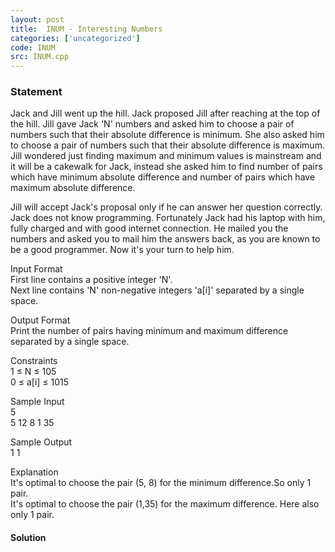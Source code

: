 ```yaml
---
layout: post
title:  INUM - Interesting Numbers
categories: ['uncategorized']
code: INUM
src: INUM.cpp
---
```


### **Statement**

Jack and Jill went up the hill. Jack proposed Jill after reaching at the top
of the hill. Jill gave Jack 'N' numbers and asked him to choose a pair of
numbers such that their absolute difference is minimum. She also asked him to
choose a pair of numbers such that their absolute difference is maximum. Jill
wondered just finding maximum and minimum values is mainstream and it will be
a cakewalk for Jack, instead she asked him to find number of pairs which have
minimum absolute difference and number of pairs which have maximum absolute
difference.

Jill will accept Jack's proposal only if he can answer her question correctly.
Jack does not know programming. Fortunately Jack had his laptop with him,
fully charged and with good internet connection. He mailed you the numbers and
asked you to mail him the answers back, as you are known to be a good
programmer. Now it's your turn to help him.

Input Format  
First line contains a positive integer 'N'.  
Next line contains 'N' non-negative integers 'a[i]' separated by a single
space.

Output Format  
Print the number of pairs having minimum and maximum difference separated by a
single space.

Constraints  
1 ≤ N ≤ 105  
0 ≤ a[i] ≤ 1015

Sample Input  
5  
5 12 8 1 35

Sample Output  
1 1

Explanation  
It's optimal to choose the pair (5, 8) for the minimum difference.So only 1
pair.  
It's optimal to choose the pair (1,35) for the maximum difference. Here also
only 1 pair.



#### **Solution**



